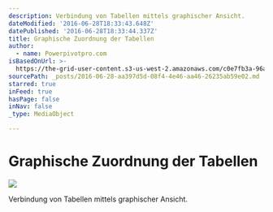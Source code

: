 ```yaml
---
description: Verbindung von Tabellen mittels graphischer Ansicht.
dateModified: '2016-06-28T18:33:43.648Z'
datePublished: '2016-06-28T18:33:44.337Z'
title: Graphische Zuordnung der Tabellen
author:
  - name: Powerpivotpro.com
isBasedOnUrl: >-
  https://the-grid-user-content.s3-us-west-2.amazonaws.com/c0e7fb3a-96ac-4a51-8029-b88de3b84d57.jpg
sourcePath: _posts/2016-06-28-aa397d5d-08f4-4e46-aa46-26235ab59e02.md
starred: true
inFeed: true
hasPage: false
inNav: false
_type: MediaObject

---
```

# Graphische Zuordnung der Tabellen
![](https://s3-us-west-2.amazonaws.com/the-grid-img/p/fe1bfe636d6b2b2a2792a88392e6ffa22c077b84.jpg)

Verbindung von Tabellen mittels graphischer Ansicht.